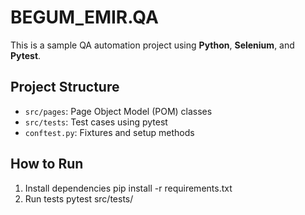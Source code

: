 # BEGUM_EMIR.QA

This is a sample QA automation project using **Python**, **Selenium**, and **Pytest**.

## Project Structure

- `src/pages`: Page Object Model (POM) classes
- `src/tests`: Test cases using pytest
- `conftest.py`: Fixtures and setup methods

## How to Run

1. Install dependencies
   pip install -r requirements.txt
2. Run tests
   pytest src/tests/ 
